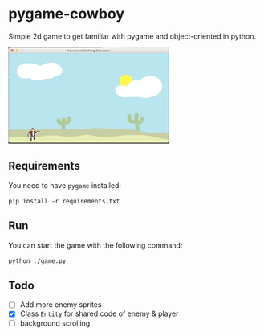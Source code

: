 # pygame-cowboy

Simple 2d game to get familiar with pygame and object-oriented in python.

![](img/example.gif)

## Requirements

You need to have ``pygame`` installed:

    pip install -r requirements.txt

## Run

You can start the game with the following command:

    python ./game.py

## Todo

- [ ] Add more enemy sprites
- [x] Class `Entity` for shared code of enemy & player
- [ ] background scrolling